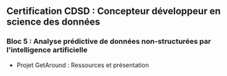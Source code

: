 ## Certification CDSD : Concepteur développeur en science des données

  ### Bloc 5 : Analyse prédictive de données non-structurées par l'intelligence artificielle
  * Projet GetAround : Ressources et présentation
